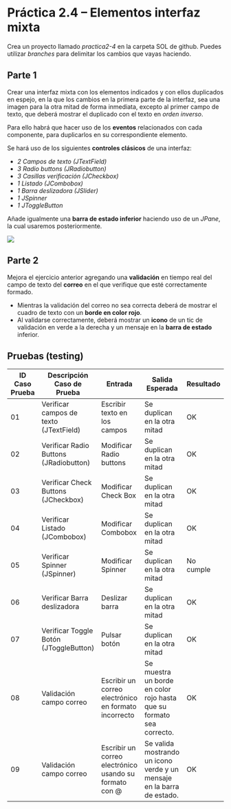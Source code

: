 # Práctica 2.4 – Elementos interfaz mixta

Crea un proyecto llamado *practica2-4* en la carpeta SOL de github. Puedes utilizar *branches* para delimitar los cambios que vayas haciendo.

## Parte 1

Crear una interfaz mixta con los elementos indicados y con ellos duplicados en espejo, en la que los cambios en la primera parte de la interfaz, sea una imagen para la otra mitad de forma inmediata, excepto al primer campo de texto, que deberá mostrar el duplicado con el texto en *orden inverso*.

Para ello habrá que hacer uso de los **eventos** relacionados con cada componente, para duplicarlos en su correspondiente elemento. 

Se hará uso de los siguientes **controles clásicos** de una interfaz:

-   *2 Campos de texto (JTextField)*
-   *3 Radio buttons (JRadiobutton)*
-   *3 Casillas verificación (JCheckbox)*
-   *1 Listado (JCombobox)*
-   *1 Barra deslizadora (JSlider)*
-   *1 JSpinner*
-   *1 JToggleButton*


Añade igualmente una **barra de estado inferior** haciendo uso de un *JPane*, la cual usaremos posteriormente.

![](media/b659313c2f89bf08a4f35281a33b65c3.png)

## Parte 2

Mejora el ejercicio anterior agregando una **validación** en tiempo real del campo de texto del **correo** en el que verifique que esté correctamente formado. 
- Mientras la validación del correo no sea correcta deberá de mostrar el cuadro de texto con un **borde en color rojo**.
- Al validarse correctamente, deberá mostrar un **icono** de un tic de validación en verde a la derecha y un mensaje en la **barra de estado** inferior.

## Pruebas (testing) 

| ID Caso Prueba | Descripción Caso de Prueba               | Entrada                          | Salida Esperada                                                                 | Resultado   |
|----------------|-----------------------------------------|----------------------------------|---------------------------------------------------------------------------------|-------------|
| 01             | Verificar campos de texto (JTextField)  | Escribir texto en los campos     | Se duplican en la otra mitad                                                     | OK|
| 02             | Verificar Radio Buttons (JRadiobutton)   | Modificar Radio buttons          | Se duplican en la otra mitad                                                     | OK|
| 03             | Verificar Check Buttons (JCheckbox)      | Modificar Check Box              | Se duplican en la otra mitad                                                     | OK|
| 04             | Verificar Listado (JCombobox)            | Modificar Combobox               | Se duplican en la otra mitad                                                     | OK|
| 05             | Verificar Spinner (JSpinner)             | Modificar Spinner                | Se duplican en la otra mitad                                                     | No cumple|
| 06             | Verificar Barra deslizadora              | Deslizar barra                   | Se duplican en la otra mitad                                                     | OK|
| 07             | Verificar Toggle Botón (JToggleButton)   | Pulsar botón                     | Se duplican en la otra mitad                                                     | OK|
| 08             | Validación campo correo                  | Escribir un correo electrónico en formato incorrecto | Se muestra un borde en color rojo hasta que su formato sea correcto. | OK|
| 09             | Validación campo correo                  | Escribir un correo electrónico usando su formato con @ | Se valida mostrando un icono verde y un mensaje en la barra de estado. | OK|
